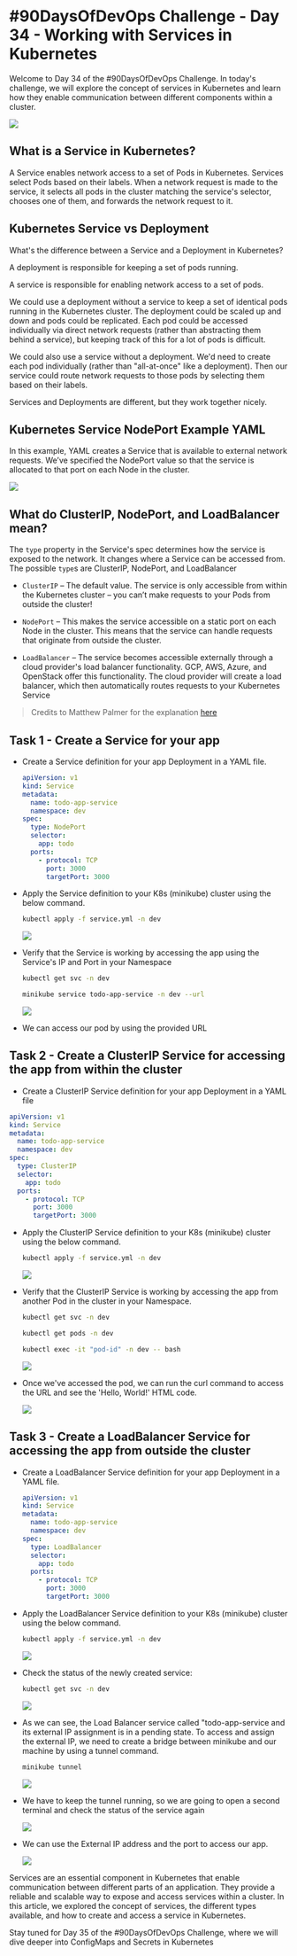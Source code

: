 # #90DaysOfDevOps Challenge - Day 34 - Working with Services in Kubernetes

Welcome to Day 34 of the #90DaysOfDevOps Challenge. In today's challenge, we will explore the concept of services in Kubernetes and learn how they enable communication between different components within a cluster.

![](https://cdn.hashnode.com/res/hashnode/image/upload/v1687805901326/4a341bdf-1c29-44b8-98c2-e1bb40822ddf.jpeg)

## What is a Service in Kubernetes?

A Service enables network access to a set of Pods in Kubernetes. Services select Pods based on their labels. When a network request is made to the service, it selects all pods in the cluster matching the service's selector, chooses one of them, and forwards the network request to it.

## Kubernetes Service vs Deployment

What's the difference between a Service and a Deployment in Kubernetes?

A deployment is responsible for keeping a set of pods running.

A service is responsible for enabling network access to a set of pods.

We could use a deployment without a service to keep a set of identical pods running in the Kubernetes cluster. The deployment could be scaled up and down and pods could be replicated. Each pod could be accessed individually via direct network requests (rather than abstracting them behind a service), but keeping track of this for a lot of pods is difficult.

We could also use a service without a deployment. We'd need to create each pod individually (rather than "all-at-once" like a deployment). Then our service could route network requests to those pods by selecting them based on their labels.

Services and Deployments are different, but they work together nicely.

## Kubernetes Service NodePort Example YAML

In this example, YAML creates a Service that is available to external network requests. We’ve specified the NodePort value so that the service is allocated to that port on each Node in the cluster.

![](https://cdn.hashnode.com/res/hashnode/image/upload/v1687368648277/705fa4b6-f11d-41fa-999b-6c94f2e842bc.png)

## What do ClusterIP, NodePort, and LoadBalancer mean?

The `type` property in the Service's spec determines how the service is exposed to the network. It changes where a Service can be accessed from. The possible `type`s are ClusterIP, NodePort, and LoadBalancer

* `ClusterIP` – The default value. The service is only accessible from within the Kubernetes cluster – you can’t make requests to your Pods from outside the cluster!
    
* `NodePort` – This makes the service accessible on a static port on each Node in the cluster. This means that the service can handle requests that originate from outside the cluster.
    
* `LoadBalancer` – The service becomes accessible externally through a cloud provider's load balancer functionality. GCP, AWS, Azure, and OpenStack offer this functionality. The cloud provider will create a load balancer, which then automatically routes requests to your Kubernetes Service
    

> Credits to Matthew Palmer for the explanation [here](https://matthewpalmer.net/kubernetes-app-developer/articles/service-kubernetes-example-tutorial.html)

## Task 1 - Create a Service for your app

* Create a Service definition for your app Deployment in a YAML file.
    
    ```yaml
    apiVersion: v1
    kind: Service
    metadata:
      name: todo-app-service
      namespace: dev
    spec:
      type: NodePort
      selector:
        app: todo
      ports:
        - protocol: TCP
          port: 3000
          targetPort: 3000
    ```
    
* Apply the Service definition to your K8s (minikube) cluster using the below command.
    
    ```bash
    kubectl apply -f service.yml -n dev
    ```
    
    ![](https://cdn.hashnode.com/res/hashnode/image/upload/v1687446571418/0e2140f8-a13d-4f7d-ab95-f57b05d50d0a.jpeg)
    
* Verify that the Service is working by accessing the app using the Service's IP and Port in your Namespace
    
    ```bash
    kubectl get svc -n dev
    ```
    
    ```bash
    minikube service todo-app-service -n dev --url
    ```
    
    ![](https://cdn.hashnode.com/res/hashnode/image/upload/v1687719417544/4e5c9865-c24e-449c-bdb6-eac5b39ed43a.jpeg)
    
* We can access our pod by using the provided URL
    

## Task 2 - Create a ClusterIP Service for accessing the app from within the cluster

* Create a ClusterIP Service definition for your app Deployment in a YAML file
    

```yaml
apiVersion: v1
kind: Service
metadata:
  name: todo-app-service
  namespace: dev
spec:
  type: ClusterIP
  selector:
    app: todo
  ports:
    - protocol: TCP
      port: 3000
      targetPort: 3000
```

* Apply the ClusterIP Service definition to your K8s (minikube) cluster using the below command.
    
    ```bash
    kubectl apply -f service.yml -n dev
    ```
    
    ![](https://cdn.hashnode.com/res/hashnode/image/upload/v1687720186429/e117016c-0d5c-4768-8964-b6b4a79d95a3.jpeg)
    
* Verify that the ClusterIP Service is working by accessing the app from another Pod in the cluster in your Namespace.
    
    ```bash
    kubectl get svc -n dev
    ```
    
    ```bash
    kubectl get pods -n dev
    ```
    
    ```bash
    kubectl exec -it "pod-id" -n dev -- bash
    ```
    
    ![](https://cdn.hashnode.com/res/hashnode/image/upload/v1687720455856/7e835d26-5cae-416f-b04e-6a8c96d0ff61.jpeg)
    
* Once we've accessed the pod, we can run the curl command to access the URL and see the 'Hello, World!' HTML code.
    
    ![](https://cdn.hashnode.com/res/hashnode/image/upload/v1687720515454/77363ec8-5e99-4374-a0c8-a290764a7075.jpeg)
    

## Task 3 - Create a LoadBalancer Service for accessing the app from outside the cluster

* Create a LoadBalancer Service definition for your app Deployment in a YAML file.
    
    ```yaml
    apiVersion: v1
    kind: Service
    metadata:
      name: todo-app-service
      namespace: dev
    spec:
      type: LoadBalancer
      selector:
        app: todo
      ports:
        - protocol: TCP
          port: 3000
          targetPort: 3000
    ```
    
* Apply the LoadBalancer Service definition to your K8s (minikube) cluster using the below command.
    
    ```bash
    kubectl apply -f service.yml -n dev
    ```
    
    ![](https://cdn.hashnode.com/res/hashnode/image/upload/v1687721030629/cd5dcf87-f3ea-4c34-a734-01f7b9ef5939.jpeg)
    
* Check the status of the newly created service:
    
    ```bash
    kubectl get svc -n dev
    ```
    
    ![](https://cdn.hashnode.com/res/hashnode/image/upload/v1687804561450/970d5fc0-f437-4051-b3eb-d4124935ac33.jpeg)
    
* As we can see, the Load Balancer service called "todo-app-service and its external IP assignment is in a pending state. To access and assign the external IP, we need to create a bridge between minikube and our machine by using a tunnel command.
    
    ```bash
    minikube tunnel
    ```
    
    ![](https://cdn.hashnode.com/res/hashnode/image/upload/v1687804980994/b3ca506b-b01b-4da8-891e-e1ef080b968d.jpeg)
    
* We have to keep the tunnel running, so we are going to open a second terminal and check the status of the service again
    
    ![](https://cdn.hashnode.com/res/hashnode/image/upload/v1687805044672/d939521e-b34d-42c1-9964-562ca0519e23.jpeg)
    
* We can use the External IP address and the port to access our app.
    
    ![](https://cdn.hashnode.com/res/hashnode/image/upload/v1687805635272/1f617e33-a966-45a3-b79e-dcb34f4f15c5.jpeg)
    

Services are an essential component in Kubernetes that enable communication between different parts of an application. They provide a reliable and scalable way to expose and access services within a cluster. In this article, we explored the concept of services, the different types available, and how to create and access a service in Kubernetes.

Stay tuned for Day 35 of the #90DaysOfDevOps Challenge, where we will dive deeper into ConfigMaps and Secrets in Kubernetes